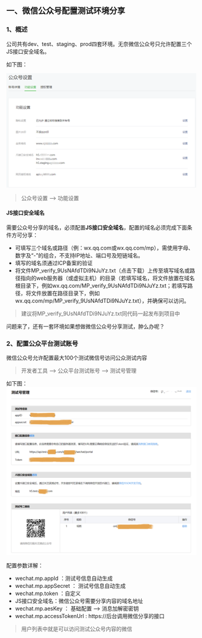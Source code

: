 ## 一、微信公众号配置测试环境分享

### 1、概述

公司共有dev、test、staging、prod四套环境。无奈微信公众号只允许配置三个JS接口安全域名。

如下图：

![image](./images/1.png)
> 公众号设置 --> 功能设置
#### JS接口安全域名
需要公众号分享的域名，必须配置**JS接口安全域名**，配置的域名必须完成下面条件方可分享：
- 可填写三个域名或路径（例：wx.qq.com或wx.qq.com\/mp），需使用字母、数字及“-”的组合，不支持IP地址、端口号及短链域名。
- 填写的域名须通过ICP备案的验证
- 将文件MP_verify_9UsNAfdTDi9NJuYz.txt（点击下载）上传至填写域名或路径指向的web服务器（或虚拟主机）的目录（若填写域名，将文件放置在域名根目录下，例如wx.qq.com\/MP_verify_9UsNAfdTDi9NJuYz.txt；若填写路径，将文件放置在路径目录下，例如wx.qq.com\/mp/MP_verify_9UsNAfdTDi9NJuYz.txt），并确保可以访问。
> 建议将MP_verify_9UsNAfdTDi9NJuYz.txt同代码一起发布到项目中

问题来了，还有一套环境如果想做微信公众号分享测试，肿么办呢？

### 2、配置公众平台测试账号

微信公众号允许配置最大100个测试微信号访问公众测试内容

>  开发者工具 --> 公众平台测试账号 --> 测试号管理

如下图：
![image](./images/2.png)

配置参数详解：

- wechat.mp.appId ：测试号信息自动生成
- wechat.mp.appSecret ： 测试号信息自动生成
- wechat.mp.token ：自定义
- JS接口安全域名：微信公众号需要分享内容的域名地址
- wechat.mp.aesKey ： 基础配置 --> 消息加解密密钥
- wechat.mp.accessTokenUrl : https://后台调用微信分享的接口

> 用户列表中就是可以访问测试公众号内容的微信


